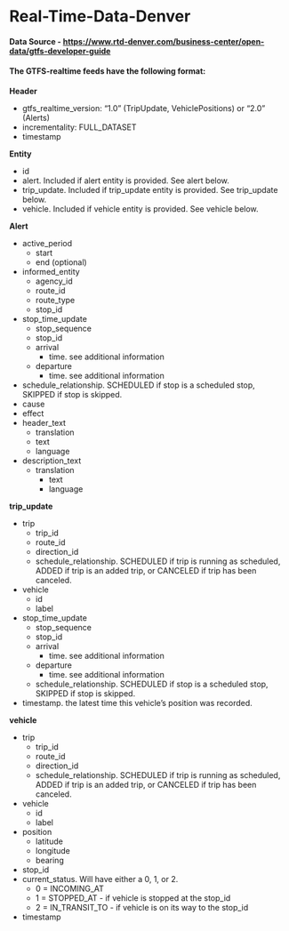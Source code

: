 # Real-Time-Data-Denver

#### Data Source - https://www.rtd-denver.com/business-center/open-data/gtfs-developer-guide

#### The GTFS-realtime feeds have the following format:

**Header**

- gtfs_realtime_version: “1.0” (TripUpdate, VehiclePositions) or “2.0” (Alerts)
- incrementality: FULL_DATASET
- timestamp

**Entity**

- id
- alert. Included if alert entity is provided. See alert below.
- trip_update. Included if trip_update entity is provided. See trip_update below.
- vehicle. Included if vehicle entity is provided. See vehicle below.

**Alert**
- active_period
  - start
  - end (optional)
- informed_entity
  - agency_id
  - route_id
  - route_type
  - stop_id
- stop_time_update
  - stop_sequence
  - stop_id
  - arrival
    - time. see additional information
  - departure
    - time. see additional information
- schedule_relationship. SCHEDULED if stop is a scheduled stop, SKIPPED if stop is skipped.
- cause
- effect
- header_text
  - translation
  - text
  - language
- description_text
  - translation
    - text
    - language
    
    
**trip_update**

- trip
  - trip_id
  - route_id
  - direction_id
  - schedule_relationship. SCHEDULED if trip is running as scheduled, ADDED if trip is an added trip, or CANCELED if trip has been canceled.
- vehicle
  - id
  - label
- stop_time_update
  - stop_sequence
  - stop_id
  - arrival
    - time. see additional information
  - departure
    - time. see additional information
  - schedule_relationship. SCHEDULED if stop is a scheduled stop, SKIPPED if stop is skipped.
- timestamp. the latest time this vehicle’s position was recorded.


**vehicle**

- trip
  - trip_id
  - route_id
  - direction_id
  - schedule_relationship. SCHEDULED if trip is running as scheduled, ADDED if trip is an added trip, or CANCELED if trip has been canceled.
- vehicle
  - id
  - label
- position
  - latitude
  - longitude
  - bearing
- stop_id
- current_status. Will have either a 0, 1, or 2.
  - 0 = INCOMING_AT
  - 1 = STOPPED_AT - if vehicle is stopped at the stop_id
  - 2 = IN_TRANSIT_TO - if vehicle is on its way to the stop_id
- timestamp

